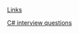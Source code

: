 
[Links](https://github.com/iuru2522/zettelkasten/blob/main/links.md)

[C# interview questions](https://github.com/iuru2522/zettelkasten/blob/main/interview.md)